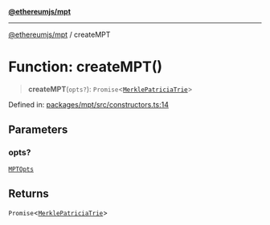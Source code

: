 [**@ethereumjs/mpt**](../README.md)

***

[@ethereumjs/mpt](../README.md) / createMPT

# Function: createMPT()

> **createMPT**(`opts?`): `Promise`\<[`MerklePatriciaTrie`](../classes/MerklePatriciaTrie.md)\>

Defined in: [packages/mpt/src/constructors.ts:14](https://github.com/ethereumjs/ethereumjs-monorepo/blob/master/packages/mpt/src/constructors.ts#L14)

## Parameters

### opts?

[`MPTOpts`](../interfaces/MPTOpts.md)

## Returns

`Promise`\<[`MerklePatriciaTrie`](../classes/MerklePatriciaTrie.md)\>
